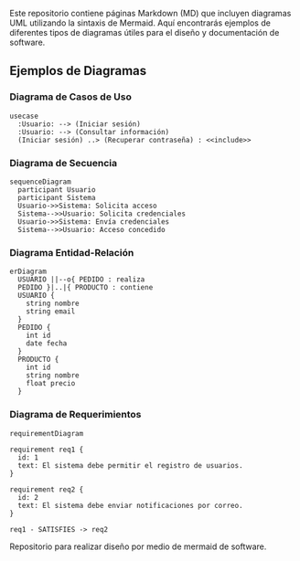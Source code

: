   
Este repositorio contiene páginas Markdown (MD) que incluyen diagramas UML utilizando la sintaxis de Mermaid. Aquí encontrarás ejemplos de diferentes tipos de diagramas útiles para el diseño y documentación de software.

## Ejemplos de Diagramas

### Diagrama de Casos de Uso

```mermaid
usecase
  :Usuario: --> (Iniciar sesión)
  :Usuario: --> (Consultar información)
  (Iniciar sesión) ..> (Recuperar contraseña) : <<include>>
```

### Diagrama de Secuencia

```mermaid
sequenceDiagram
  participant Usuario
  participant Sistema
  Usuario->>Sistema: Solicita acceso
  Sistema-->>Usuario: Solicita credenciales
  Usuario->>Sistema: Envía credenciales
  Sistema-->>Usuario: Acceso concedido
```

### Diagrama Entidad-Relación

```mermaid
erDiagram
  USUARIO ||--o{ PEDIDO : realiza
  PEDIDO }|..|{ PRODUCTO : contiene
  USUARIO {
    string nombre
    string email
  }
  PEDIDO {
    int id
    date fecha
  }
  PRODUCTO {
    int id
    string nombre
    float precio
  }
```

### Diagrama de Requerimientos

```mermaid
requirementDiagram

requirement req1 {
  id: 1
  text: El sistema debe permitir el registro de usuarios.
}

requirement req2 {
  id: 2
  text: El sistema debe enviar notificaciones por correo.
}

req1 - SATISFIES -> req2

```

Repositorio para realizar diseño por medio de mermaid de software.
